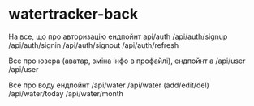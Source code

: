 # watertracker-back

На все, що про авторизацію ендпойнт api/auth
/api/auth/signup
/api/auth/signin
/api/auth/signout
/api/auth/refresh

Все про юзера (аватар, зміна інфо в профайлі), ендпойнт а /api/user
/api/user

Все про воду ендпойнт /api/water
/api/water (add/edit/del)
/api/water/today
/api/water/month
